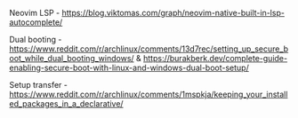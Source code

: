 Neovim LSP - 
https://blog.viktomas.com/graph/neovim-native-built-in-lsp-autocomplete/


Dual booting - 
https://www.reddit.com/r/archlinux/comments/13d7rec/setting_up_secure_boot_while_dual_booting_windows/ & 
https://burakberk.dev/complete-guide-enabling-secure-boot-with-linux-and-windows-dual-boot-setup/


Setup transfer - 
https://www.reddit.com/r/archlinux/comments/1mspkja/keeping_your_installed_packages_in_a_declarative/


